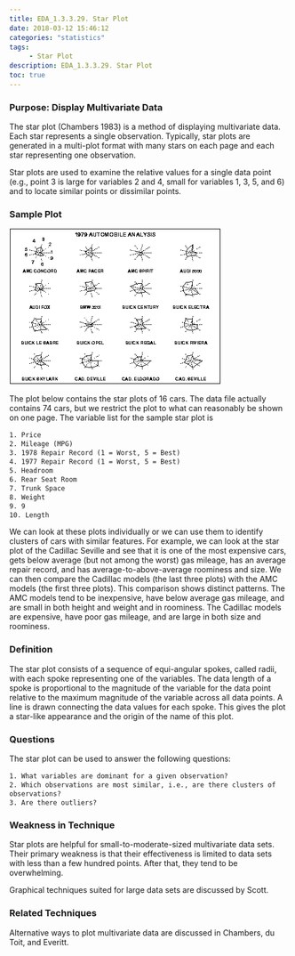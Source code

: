```yaml
---
title: EDA_1.3.3.29. Star Plot
date: 2018-03-12 15:46:12
categories: "statistics"
tags:
     - Star Plot
description: EDA_1.3.3.29. Star Plot
toc: true
---
```

### Purpose: Display Multivariate Data
The star plot (Chambers 1983) is a method of displaying multivariate data. Each star represents a single observation. Typically, star plots are generated in a multi-plot format with many stars on each page and each star representing one observation.

Star plots are used to examine the relative values for a single data point (e.g., point 3 is large for variables 2 and 4, small for variables 1, 3, 5, and 6) and to locate similar points or dissimilar points.

### Sample Plot
![](assets/EDA/starplot.gif)

The plot below contains the star plots of 16 cars. The data file actually contains 74 cars, but we restrict the plot to what can reasonably be shown on one page. The variable list for the sample star plot is

	1. Price
	2. Mileage (MPG)
	3. 1978 Repair Record (1 = Worst, 5 = Best)
	4. 1977 Repair Record (1 = Worst, 5 = Best)
	5. Headroom
	6. Rear Seat Room
	7. Trunk Space
	8. Weight
	9. 9
	10. Length

We can look at these plots individually or we can use them to identify clusters of cars with similar features. For example, we can look at the star plot of the Cadillac Seville and see that it is one of the most expensive cars, gets below average (but not among the worst) gas mileage, has an average repair record, and has average-to-above-average roominess and size. We can then compare the Cadillac models (the last three plots) with the AMC models (the first three plots). This comparison shows distinct patterns. The AMC models tend to be inexpensive, have below average gas mileage, and are small in both height and weight and in roominess. The Cadillac models are expensive, have poor gas mileage, and are large in both size and roominess.

### Definition
The star plot consists of a sequence of equi-angular spokes, called radii, with each spoke representing one of the variables. The data length of a spoke is proportional to the magnitude of the variable for the data point relative to the maximum magnitude of the variable across all data points. A line is drawn connecting the data values for each spoke. This gives the plot a star-like appearance and the origin of the name of this plot.

### Questions
The star plot can be used to answer the following questions:

	1. What variables are dominant for a given observation?
	2. Which observations are most similar, i.e., are there clusters of observations?
	3. Are there outliers?

### Weakness in Technique
Star plots are helpful for small-to-moderate-sized multivariate data sets. Their primary weakness is that their effectiveness is limited to data sets with less than a few hundred points. After that, they tend to be overwhelming.

Graphical techniques suited for large data sets are discussed by Scott.

### Related Techniques
Alternative ways to plot multivariate data are discussed in Chambers, du Toit, and Everitt.
